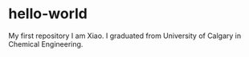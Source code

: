 # hello-world
My first repository
I am Xiao. I graduated from University of Calgary in Chemical Engineering.
